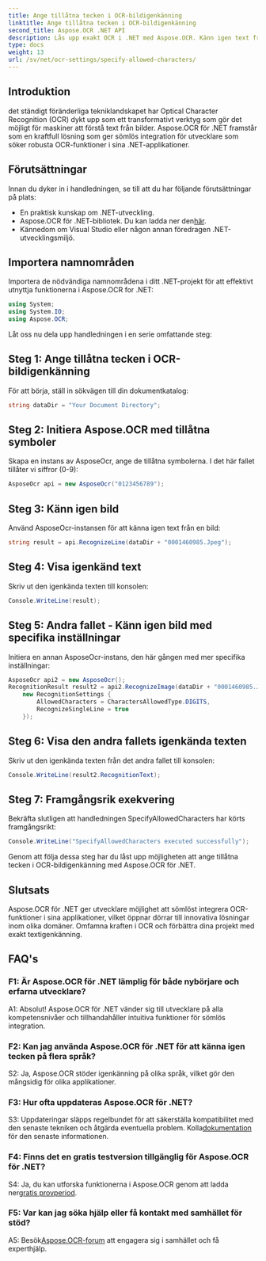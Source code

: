 ```yaml
---
title: Ange tillåtna tecken i OCR-bildigenkänning
linktitle: Ange tillåtna tecken i OCR-bildigenkänning
second_title: Aspose.OCR .NET API
description: Lås upp exakt OCR i .NET med Aspose.OCR. Känn igen text från bilder utan ansträngning. Ladda ner nu för en transformativ utvecklingsupplevelse.
type: docs
weight: 13
url: /sv/net/ocr-settings/specify-allowed-characters/
---
```

## Introduktion

det ständigt föränderliga tekniklandskapet har Optical Character Recognition (OCR) dykt upp som ett transformativt verktyg som gör det möjligt för maskiner att förstå text från bilder. Aspose.OCR för .NET framstår som en kraftfull lösning som ger sömlös integration för utvecklare som söker robusta OCR-funktioner i sina .NET-applikationer.

## Förutsättningar

Innan du dyker in i handledningen, se till att du har följande förutsättningar på plats:

- En praktisk kunskap om .NET-utveckling.
-  Aspose.OCR för .NET-bibliotek. Du kan ladda ner den[här](https://releases.aspose.com/ocr/net/).
- Kännedom om Visual Studio eller någon annan föredragen .NET-utvecklingsmiljö.

## Importera namnområden

Importera de nödvändiga namnområdena i ditt .NET-projekt för att effektivt utnyttja funktionerna i Aspose.OCR for .NET:

```csharp
using System;
using System.IO;
using Aspose.OCR;
```

Låt oss nu dela upp handledningen i en serie omfattande steg:

## Steg 1: Ange tillåtna tecken i OCR-bildigenkänning

För att börja, ställ in sökvägen till din dokumentkatalog:

```csharp
string dataDir = "Your Document Directory";
```

## Steg 2: Initiera Aspose.OCR med tillåtna symboler

Skapa en instans av AsposeOcr, ange de tillåtna symbolerna. I det här fallet tillåter vi siffror (0-9):

```csharp
AsposeOcr api = new AsposeOcr("0123456789");
```

## Steg 3: Känn igen bild

Använd AsposeOcr-instansen för att känna igen text från en bild:

```csharp
string result = api.RecognizeLine(dataDir + "0001460985.Jpeg");
```

## Steg 4: Visa igenkänd text

Skriv ut den igenkända texten till konsolen:

```csharp
Console.WriteLine(result);
```

## Steg 5: Andra fallet - Känn igen bild med specifika inställningar

Initiera en annan AsposeOcr-instans, den här gången med mer specifika inställningar:

```csharp
AsposeOcr api2 = new AsposeOcr();
RecognitionResult result2 = api2.RecognizeImage(dataDir + "0001460985.Jpeg", 
    new RecognitionSettings { 
        AllowedCharacters = CharactersAllowedType.DIGITS,
        RecognizeSingleLine = true
    });
```

## Steg 6: Visa den andra fallets igenkända texten

Skriv ut den igenkända texten från det andra fallet till konsolen:

```csharp
Console.WriteLine(result2.RecognitionText);
```

## Steg 7: Framgångsrik exekvering

Bekräfta slutligen att handledningen SpecifyAllowedCharacters har körts framgångsrikt:

```csharp
Console.WriteLine("SpecifyAllowedCharacters executed successfully");
```

Genom att följa dessa steg har du låst upp möjligheten att ange tillåtna tecken i OCR-bildigenkänning med Aspose.OCR för .NET.

## Slutsats

Aspose.OCR för .NET ger utvecklare möjlighet att sömlöst integrera OCR-funktioner i sina applikationer, vilket öppnar dörrar till innovativa lösningar inom olika domäner. Omfamna kraften i OCR och förbättra dina projekt med exakt textigenkänning.

## FAQ's

### F1: Är Aspose.OCR för .NET lämplig för både nybörjare och erfarna utvecklare?

A1: Absolut! Aspose.OCR för .NET vänder sig till utvecklare på alla kompetensnivåer och tillhandahåller intuitiva funktioner för sömlös integration.

### F2: Kan jag använda Aspose.OCR för .NET för att känna igen tecken på flera språk?

S2: Ja, Aspose.OCR stöder igenkänning på olika språk, vilket gör den mångsidig för olika applikationer.

### F3: Hur ofta uppdateras Aspose.OCR för .NET?

 S3: Uppdateringar släpps regelbundet för att säkerställa kompatibilitet med den senaste tekniken och åtgärda eventuella problem. Kolla[dokumentation](https://reference.aspose.com/ocr/net/) för den senaste informationen.

### F4: Finns det en gratis testversion tillgänglig för Aspose.OCR för .NET?

 S4: Ja, du kan utforska funktionerna i Aspose.OCR genom att ladda ner[gratis provperiod](https://releases.aspose.com/).

### F5: Var kan jag söka hjälp eller få kontakt med samhället för stöd?

 A5: Besök[Aspose.OCR-forum](https://forum.aspose.com/c/ocr/16) att engagera sig i samhället och få experthjälp.